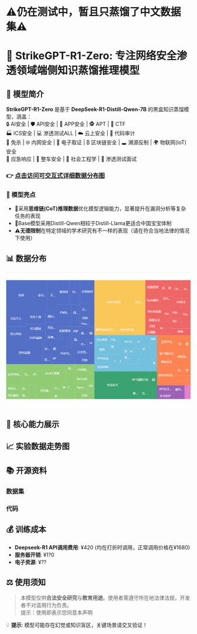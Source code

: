 
# ⚠仍在测试中，暂且只蒸馏了中文数据集⚠ 

# 🤖 StrikeGPT-R1-Zero: 专注网络安全渗透领域端侧知识蒸馏推理模型  

## 🚀 模型简介  
**StrikeGPT-R1-Zero** 是基于 **DeepSeek-R1-Distill-Qwen-7B** 的黑盒知识蒸馏模型，涵盖：  
🔒 AI安全 | 🛡️ API安全 | 📱 APP安全 | 🕵️ APT | 🏴 CTF  
🏭 ICS安全 | 💻 渗透测试ALL | ☁️ 云上安全 | 📜 代码审计  
🦠 免杀 | 🌐 内网安全 | 💾 电子取证 | ₿ 区块链安全 | 🕳️ 溯源反制 | 🌍 物联网(IoT)安全<br>
🚨 应急响应 | 🚗 整车安全 | 👥 社会工程学 | 💼 渗透测试面试 
### 👉 [点击访问可交互式详细数据分布图](https://bouquets-ai.github.io/StrikeGPT-R1-Zero/WEB)  
### 🌟 模型亮点
- 🧩采用**思维链(CoT)推理数据**优化模型逻辑能力，显著提升在漏洞分析等复杂任务的表现
- 💪Base模型采用Distill-Qwen相较于Distill-Llama更适合中国宝宝体制
- ⚠️**无德限制**在特定领域的学术研究有不一样的表现（请在符合当地法律的情况下使用）

## 📊 数据分布  
![数据分布图](img/data.gif)  

## 🎯 核心能力展示

## 📈 实验数据走势图 

## 📚 开源资料
### 数据集

### 代码

## 💰 训练成本  
- **Deepseek-R1 API调用费用**: ¥420 (均在打折时调用，正常调用价格在¥1680)
- **服务器开销**: ¥1?0
- **电子资源**: ¥??

## ⚖️ 使用须知 
> 本模型仅供**合法安全研究**与**教育用途**。使用者需遵守所在地法律法规，开发者不对滥用行为负责。<br>
> 提示：使用即表示您同意本声明

💡 **提示**: 模型可能存在幻觉或知识盲区，关键场景请交叉验证！  

